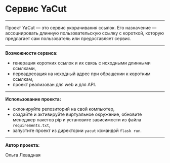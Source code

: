 # Сервис YaCut

---

Проект YaCut — это сервис укорачивания ссылок. Его назначение — ассоциировать длинную пользовательскую ссылку с короткой, которую предлагает сам пользователь или предоставляет сервис.

---

**Возможности сервиса:**
- генерация коротких ссылок и их связь с исходными длинными ссылками,
- переадресация на исходный адрес при обращении к коротким ссылкам,
- проект реализован для web и для API.

---

**Использование проекта:**
- склонируйте репозиторий на свой компьютер,
- создайте и активируйте виртуальное окружение, обновите менеджер пакетов pip и установите зависимости из файла `requirements.txt`,
- запустите проект из директории `yacut` командой `flask run`.

---

**Автор проекта:**

Ольга Левадная